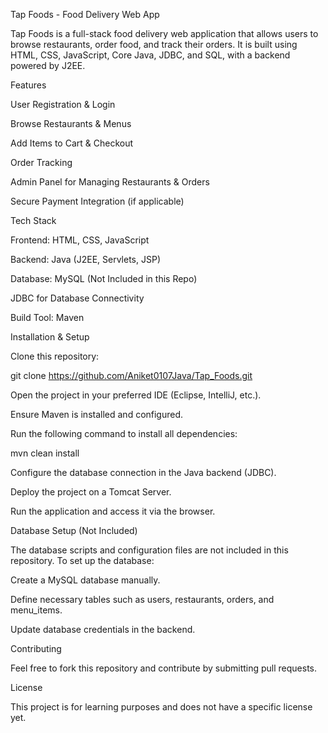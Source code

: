 Tap Foods - Food Delivery Web App

Tap Foods is a full-stack food delivery web application that allows users to browse restaurants, order food, and track their orders. It is built using HTML, CSS, JavaScript, Core Java, JDBC, and SQL, with a backend powered by J2EE.

Features

User Registration & Login

Browse Restaurants & Menus

Add Items to Cart & Checkout

Order Tracking

Admin Panel for Managing Restaurants & Orders

Secure Payment Integration (if applicable)

Tech Stack

Frontend: HTML, CSS, JavaScript

Backend: Java (J2EE, Servlets, JSP)

Database: MySQL (Not Included in this Repo)

JDBC for Database Connectivity

Build Tool: Maven

Installation & Setup

Clone this repository:

git clone https://github.com/Aniket0107Java/Tap_Foods.git

Open the project in your preferred IDE (Eclipse, IntelliJ, etc.).

Ensure Maven is installed and configured.

Run the following command to install all dependencies:

mvn clean install

Configure the database connection in the Java backend (JDBC).

Deploy the project on a Tomcat Server.

Run the application and access it via the browser.

Database Setup (Not Included)

The database scripts and configuration files are not included in this repository. To set up the database:

Create a MySQL database manually.

Define necessary tables such as users, restaurants, orders, and menu_items.

Update database credentials in the backend.

Contributing

Feel free to fork this repository and contribute by submitting pull requests.

License

This project is for learning purposes and does not have a specific license yet.

